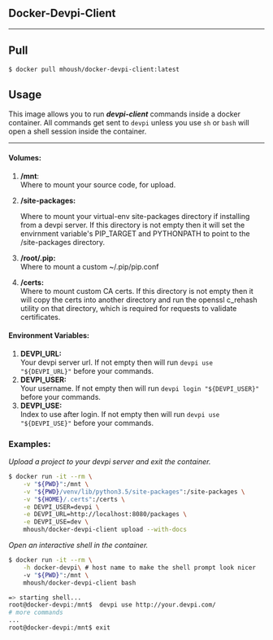 ## Docker-Devpi-Client
-------------------

## Pull

```bash
$ docker pull mhoush/docker-devpi-client:latest
```

## Usage
This image allows you to run ***devpi-client*** commands inside a docker container.  All commands 
get sent to `devpi` unless you use `sh` or `bash` will open a shell session inside the
container.

---

#### Volumes:  
1. **/mnt**:   
    Where to mount your source code, for upload.
2. **/site-packages:**

    Where to mount your virtual-env site-packages directory if installing
    from a devpi server.  If this directory is not empty then it will
    set the envirnment variable's PIP_TARGET and PYTHONPATH to point to
    the /site-packages directory.
3. **/root/.pip:**  
    Where to mount a custom ~/.pip/pip.conf
4. **/certs:**  
    Where to mount custom CA certs.  If this directory is not empty
    then it will copy the certs into another directory and run the
    openssl c_rehash utility on that directory, which is required
    for requests to validate certificates.

#### Environment Variables:
 
 1. **DEVPI_URL:**  
    Your devpi server url. If not empty then will run `devpi use "${DEVPI_URL}"` before your
    commands.
2. **DEVPI_USER:**  
    Your username.  If not empty then will run `devpi login "${DEVPI_USER}"` before your 
    commands.
3. **DEVPI_USE:**  
    Index to use after login. If not empty then will run `devpi use "${DEVPI_USE}"` before
    your commands.

### Examples:

*Upload a project to your devpi server and exit the container.*
```bash
$ docker run -it --rm \
    -v "${PWD}":/mnt \
    -v "${PWD}/venv/lib/python3.5/site-packages":/site-packages \
    -v "${HOME}/.certs":/certs \
    -e DEVPI_USER=devpi \
    -e DEVPI_URL=http://localhost:8080/packages \
    -e DEVPI_USE=dev \
    mhoush/docker-devpi-client upload --with-docs
```
*Open an interactive shell in the container.*
```bash
$ docker run -it --rm \
    -h docker-devpi\ # host name to make the shell prompt look nicer
    -v "${PWD}":/mnt \
    mhoush/docker-devpi-client bash

=> starting shell...
root@docker-devpi:/mnt$  devpi use http://your.devpi.com/
# more commands
...
root@docker-devpi:/mnt$ exit
```


